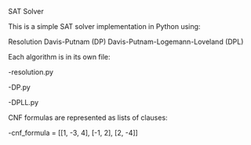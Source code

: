SAT Solver

This is a simple SAT solver implementation in Python using:

Resolution
Davis-Putnam (DP)
Davis-Putnam-Logemann-Loveland (DPL) 

Each algorithm is in its own file:

-resolution.py

-DP.py


-DPLL.py

CNF formulas are represented as lists of clauses:

-cnf_formula = [[1, -3, 4], [-1, 2], [2, -4]]
